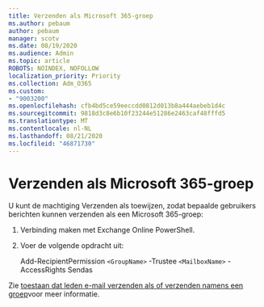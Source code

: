 ```yaml
---
title: Verzenden als Microsoft 365-groep
ms.author: pebaum
author: pebaum
manager: scotv
ms.date: 08/19/2020
ms.audience: Admin
ms.topic: article
ROBOTS: NOINDEX, NOFOLLOW
localization_priority: Priority
ms.collection: Adm_O365
ms.custom:
- "9003200"
ms.openlocfilehash: cfb4bd5ce59eeccdd0812d013b8a444aebeb1d4c
ms.sourcegitcommit: 9818d3c8e6b10f23244e51286e2463caf48fffd5
ms.translationtype: MT
ms.contentlocale: nl-NL
ms.lasthandoff: 08/21/2020
ms.locfileid: "46871730"
---
```

# <a name="send-as-microsoft-365-group"></a>Verzenden als Microsoft 365-groep

U kunt de machtiging Verzenden als toewijzen, zodat bepaalde gebruikers berichten kunnen verzenden als een Microsoft 365-groep:  

1. Verbinding maken met Exchange Online PowerShell.  

2. Voer de volgende opdracht uit:  

    Add-RecipientPermission `<GroupName>` -Trustee `<MailboxName>` -AccessRights Sendas

Zie [toestaan dat leden e-mail verzenden als of verzenden namens een groep](https://docs.microsoft.com/microsoft-365/admin/create-groups/allow-members-to-send-as-or-send-on-behalf-of-group?view=o365-worldwide)voor meer informatie.